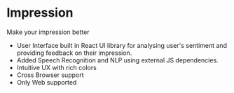 # Impression
Make your impression better

- User Interface built in React UI library for analysing user's sentiment and providing feedback on their impression.
- Added Speech Recognition and NLP using external JS dependencies.
- Intuitive UX with rich colors
- Cross Browser support
- Only Web supported 
